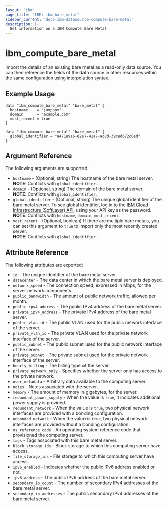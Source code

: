 ```yaml
---
layout: "ibm"
page_title: "IBM: ibm_bare_metal"
sidebar_current: "docs-ibm-datasource-compute-bare-metal"
description: |-
  Get information on a IBM Compute Bare Metal
---
```


# ibm\_compute_bare_metal

Import the details of an existing bare metal as a read-only data source. You can then reference the fields of the data source in other resources within the same configuration using interpolation syntax.

## Example Usage

```hcl
data "ibm_compute_bare_metal" "bare_metal" {
  hostname    = "jumpbox"
  domain      = "example.com"
  most_recent = true
}

data "ibm_compute_bare_metal" "bare_metal" {
  global_identifier = "a471e9a6-82e7-41a7-ac8d-39ced672c0ed"
}
```

## Argument Reference

The following arguments are supported:

* `hostname` - (Optional, string) The hostname of the bare metal server.  
  **NOTE**: Conflicts with `global_identifier`.
* `domain` - (Optional, string) The domain of the bare metal server.  
  **NOTE**: Conflicts with `global_identifier`.
* `global_identifier` - (Optional, string) The unique global identifier of the bare metal server. To see global identifier, log in to the [IBM Cloud Infrastructure (SoftLayer) API](https://api.softlayer.com/rest/v3.1/SoftLayer_Account/getHardware.json), using your API key as the password.  
  **NOTE**: Conflicts with `hostname`, `domain`, `most_recent`.
* `most_recent` - (Optional, boolean) If there are multiple bare metals, you can set this argument to `true` to import only the most recently created server.  
   **NOTE**: Conflicts with `global_identifier`.

## Attribute Reference

The following attributes are exported:

* `id` - The unique identifier of the bare metal server.
* `datacenter` - The data center in which the bare metal server is deployed.
* `network_speed` - The connection speed, expressed in Mbps,  for the server network components.
* `public_bandwidth` - The amount of public network traffic, allowed per month.
* `public_ipv4_address` - The public IPv4 address of the bare metal server.
* `private_ipv4_address` - The private IPv4 address of the bare metal server.
* `public_vlan_id` - The public VLAN used for the public network interface of the server. 
* `private_vlan_id` - The private VLAN used for the private network interface of the server. 
* `public_subnet` - The public subnet used for the public network interface of the server. 
* `private_subnet` - The private subnet used for the private network interface of the server. 
* `hourly_billing` -  The billing type of the server.
* `private_network_only` - Specifies whether the server only has access to the private network.
* `user_metadata` - Arbitrary data available to the computing server.
* `notes` -  Notes associated with the server.
* `memory` - The amount of memory in gigabytes, for the server.
* `redundant_power_supply` -  When the value is `true`, it indicates additional power supply is provided.
* `redundant_network` - When the value is `true`, two physical network interfaces are provided with a bonding configuration.
* `unbonded_network` - When the value is `true`, two physical network interfaces are provided without a bonding configuration.
* `os_reference_code` - An operating system reference code that provisioned the computing server.
*  `tags` - Tags associated with this bare metal server.
* `block_storage_ids` - Block storage to which this computing server have access.
* `file_storage_ids` - File storage to which this computing server have access.
* `ipv6_enabled` - Indicates whether the public IPv6 address enabled or not.
* `ipv6_address` - The public IPv6 address of the bare metal server.
* `secondary_ip_count` - The number of secondary IPv4 addresses of the bare metal server.
* `secondary_ip_addresses` - The public secondary IPv4 addresses of the bare metal server.
